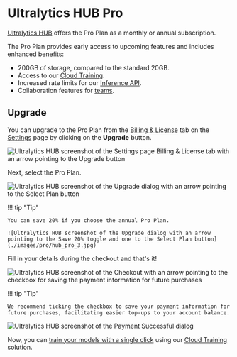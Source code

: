 # Ultralytics HUB Pro

[Ultralytics HUB](https://bit.ly/ultralytics_hub) offers the Pro Plan as a monthly or annual subscription.

The Pro Plan provides early access to upcoming features and includes enhanced benefits:

- 200GB of storage, compared to the standard 20GB.
- Access to our [Cloud Training](./cloud-training.md).
- Increased rate limits for our [Inference API](./inference-api.md).
- Collaboration features for [teams](./teams.md).

## Upgrade

You can upgrade to the Pro Plan from the [Billing & License](https://hub.ultralytics.com/settings?tab=billing) tab on the [Settings](https://hub.ultralytics.com/settings) page by clicking on the **Upgrade** button.

![Ultralytics HUB screenshot of the Settings page Billing & License tab with an arrow pointing to the Upgrade button](./images/pro/hub_pro_1.jpg)

Next, select the Pro Plan.

![Ultralytics HUB screenshot of the Upgrade dialog with an arrow pointing to the Select Plan button](./images/pro/hub_pro_2.jpg)

!!! tip "Tip"

    You can save 20% if you choose the annual Pro Plan.

    ![Ultralytics HUB screenshot of the Upgrade dialog with an arrow pointing to the Save 20% toggle and one to the Select Plan button](./images/pro/hub_pro_3.jpg)

Fill in your details during the checkout and that's it!

![Ultralytics HUB screenshot of the Checkout with an arrow pointing to the checkbox for saving the payment information for future purchases](./images/pro/hub_pro_4.jpg)

!!! tip "Tip"

    We recommend ticking the checkbox to save your payment information for future purchases, facilitating easier top-ups to your account balance.

![Ultralytics HUB screenshot of the Payment Successful dialog](./images/pro/hub_pro_5.jpg)

Now, you can [train your models with a single click](./cloud-training.md#train-model) using our [Cloud Training](./cloud-training.md) solution.
